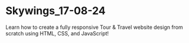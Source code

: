 # Skywings_17-08-24
Learn how to create a fully responsive Tour &amp; Travel website design from scratch using HTML, CSS, and JavaScript!
